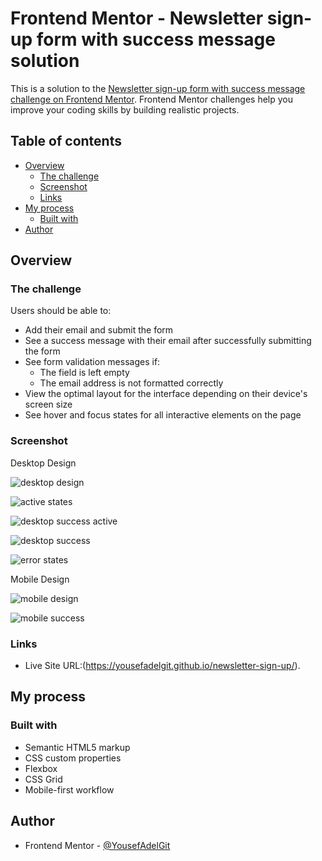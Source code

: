 # Frontend Mentor - Newsletter sign-up form with success message solution

This is a solution to the [Newsletter sign-up form with success message challenge on Frontend Mentor](https://www.frontendmentor.io/challenges/newsletter-signup-form-with-success-message-3FC1AZbNrv). Frontend Mentor challenges help you improve your coding skills by building realistic projects. 

## Table of contents

- [Overview](#overview)
  - [The challenge](#the-challenge)
  - [Screenshot](#screenshot)
  - [Links](#links)
- [My process](#my-process)
  - [Built with](#built-with)
- [Author](#author)

## Overview

### The challenge

Users should be able to:

- Add their email and submit the form
- See a success message with their email after successfully submitting the form
- See form validation messages if:
  - The field is left empty
  - The email address is not formatted correctly
- View the optimal layout for the interface depending on their device's screen size
- See hover and focus states for all interactive elements on the page

### Screenshot

Desktop Design

![desktop design](./design/desktop-design.png)

![active states](./design/active-states.png)

![desktop success active](./design/desktop-success-active.png)

![desktop success](./design/desktop-success.png)

![error states](./design/error-states.png)


Mobile Design

![mobile design](./design/mobile-design.png)

![mobile success](./design/mobile-success.png)

### Links

- Live Site URL:(https://yousefadelgit.github.io/newsletter-sign-up/).

## My process

### Built with

- Semantic HTML5 markup
- CSS custom properties
- Flexbox
- CSS Grid
- Mobile-first workflow

## Author

- Frontend Mentor - [@YousefAdelGit](https://www.frontendmentor.io/profile/YousefAdelGit)